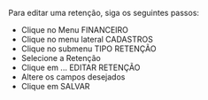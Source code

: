Para editar uma retenção, siga os seguintes passos:

* Clique no Menu FINANCEIRO
* Clique no menu lateral CADASTROS
* Clique no submenu TIPO RETENÇÃO
* Selecione a Retenção
* Clique em ... EDITAR RETENÇÃO
* Altere os campos desejados
* Clique em SALVAR